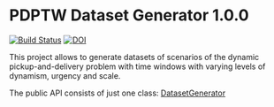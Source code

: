 # PDPTW Dataset Generator 1.0.0

[![Build Status](https://travis-ci.org/rinde/pdptw-dataset-generator.svg)](https://travis-ci.org/rinde/pdptw-dataset-generator)
[![DOI](https://zenodo.org/badge/doi/10.5281/zenodo.27362.svg)](http://dx.doi.org/10.5281/zenodo.27362)

This project allows to generate datasets of scenarios of the dynamic pickup-and-delivery problem with time windows with varying levels of dynamism, urgency and scale.

The public API consists of just one class: [DatasetGenerator](src/main/java/com/github/rinde/datgen/pdptw/DatasetGenerator.java)
